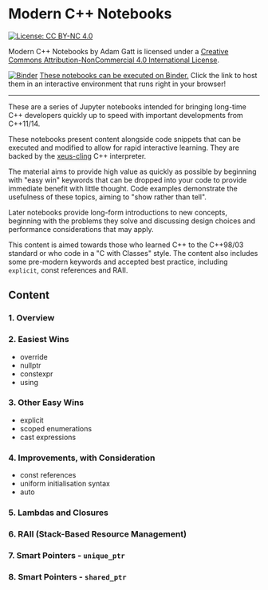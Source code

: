 # Modern C++ Notebooks

[![License: CC BY-NC 4.0](https://licensebuttons.net/l/by-nc/4.0/88x31.png)](https://creativecommons.org/licenses/by-nc/4.0/)

Modern C++ Notebooks by Adam Gatt is licensed under a [Creative Commons Attribution-NonCommercial 4.0 International License](https://creativecommons.org/licenses/by-nc/4.0/).

[![Binder](https://mybinder.org/badge_logo.svg)](https://mybinder.org/v2/gh/adamagatt/modern_cpp_notebooks/HEAD) [These notebooks can be executed on Binder.](https://mybinder.org/v2/gh/adamagatt/modern_cpp_notebooks/HEAD) Click the link to host them in an interactive environment that runs right in your browser!

---

These are a series of Jupyter notebooks intended for bringing long-time C++ developers quickly up to speed with important developments from C++11/14.

These notebooks present content alongside code snippets that can be executed and modified to allow for rapid interactive learning. They are backed by the [xeus-cling](https://github.com/jupyter-xeus/xeus-cling) C++ interpreter.

The material aims to provide high value as quickly as possible by beginning with "easy win" keywords that can be dropped into your code to provide immediate benefit with little thought. Code examples demonstrate the usefulness of these topics, aiming to "show rather than tell".

Later notebooks provide long-form introductions to new concepts, beginning with the problems they solve and discussing design choices and performance considerations that may apply.

This content is aimed towards those who learned C++ to the C++98/03 standard or who code in a "C with Classes" style. The content also includes some pre-modern keywords and accepted best practice, including `explicit`, const references and RAII.

## Content
### 1. Overview
### 2. Easiest Wins
* override
* nullptr
* constexpr
* using
### 3. Other Easy Wins
* explicit
* scoped enumerations
* cast expressions
### 4. Improvements, with Consideration
* const references
* uniform initialisation syntax
* auto
### 5. Lambdas and Closures
### 6. RAII (Stack-Based Resource Management)
### 7. Smart Pointers - `unique_ptr`
### 8. Smart Pointers - `shared_ptr`